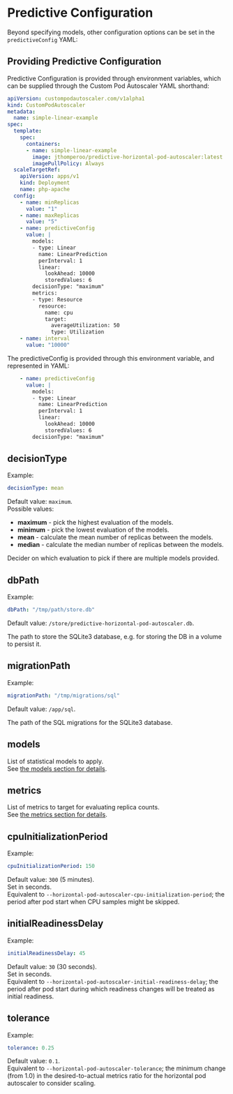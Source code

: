 # Predictive Configuration

Beyond specifying models, other configuration options can be set in the `predictiveConfig` YAML:

## Providing Predictive Configuration

Predictive Configuration is provided through environment variables, which can be supplied through the Custom Pod Autoscaler YAML shorthand:

```yaml
apiVersion: custompodautoscaler.com/v1alpha1
kind: CustomPodAutoscaler
metadata:
  name: simple-linear-example
spec:
  template:
    spec:
      containers:
      - name: simple-linear-example
        image: jthomperoo/predictive-horizontal-pod-autoscaler:latest
        imagePullPolicy: Always
  scaleTargetRef:
    apiVersion: apps/v1
    kind: Deployment
    name: php-apache
  config: 
    - name: minReplicas
      value: "1"
    - name: maxReplicas
      value: "5"
    - name: predictiveConfig
      value: |
        models:
        - type: Linear
          name: LinearPrediction
          perInterval: 1
          linear:
            lookAhead: 10000
            storedValues: 6
        decisionType: "maximum"
        metrics:
        - type: Resource
          resource:
            name: cpu
            target:
              averageUtilization: 50
              type: Utilization
    - name: interval
      value: "10000"
```

The predictiveConfig is provided through this environment variable, and represented in YAML:
```yaml
    - name: predictiveConfig
      value: |
        models:
        - type: Linear
          name: LinearPrediction
          perInterval: 1
          linear:
            lookAhead: 10000
            storedValues: 6
        decisionType: "maximum"
```

## decisionType

Example:  
```yaml
decisionType: mean
```

Default value: `maximum`.  
Possible values:

- **maximum** - pick the highest evaluation of the models.
- **minimum** - pick the lowest evaluation of the models.
- **mean** - calculate the mean number of replicas between the models.
- **median** - calculate the median number of replicas between the models.

Decider on which evaluation to pick if there are multiple models provided.

## dbPath

Example:  
```yaml
dbPath: "/tmp/path/store.db"
```
Default value: `/store/predictive-horizontal-pod-autoscaler.db`.  

The path to store the SQLite3 database, e.g. for storing the DB in a volume to persist it.

## migrationPath

Example:
```yaml
migrationPath: "/tmp/migrations/sql"
```

Default value: `/app/sql`.  

The path of the SQL migrations for the SQLite3 database.

## models

List of statistical models to apply.  
See [the models section for details](../../user-guide/models).

## metrics

List of metrics to target for evaluating replica counts.  
See [the metrics section for details](../../user-guide/metrics).

## cpuInitializationPeriod

Example:
```yaml
cpuInitializationPeriod: 150
```
Default value: `300` (5 minutes).  
Set in seconds.  
Equivalent to `--horizontal-pod-autoscaler-cpu-initialization-period`; the period after pod start when CPU samples might be skipped.  

## initialReadinessDelay

Example:
```yaml
initialReadinessDelay: 45
```
Default value: `30` (30 seconds).  
Set in seconds.  
Equivalent to `--horizontal-pod-autoscaler-initial-readiness-delay`; the period after pod start during which readiness changes will be treated as initial readiness.

## tolerance

Example:
```yaml
tolerance: 0.25
```
Default value: `0.1`.  
Equivalent to `--horizontal-pod-autoscaler-tolerance`; the minimum change (from 1.0) in the desired-to-actual metrics ratio for the horizontal pod autoscaler to consider scaling.